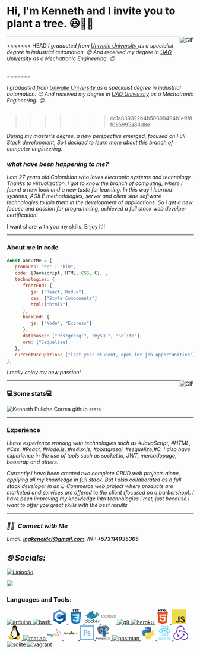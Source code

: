 <h1>Hi, I'm Kenneth and I invite you to plant a tree. 😃🙏🌳 </h1>
<img align="right" alt="GIF" src="https://github.com/kenpulicorre/imagenes/blob/main/profile/4.gif" />

---

<p>

<<<<<<< HEAD
<em>I graduated from
<a href="https://www.univalle.edu.co/">Univalle University </a> as a specialist degree in industrial automation. 😊 And received my degree in <a href="https://www.uao.edu.co/">UAO University</a> as a Mechatronic Engineering. 😊</br>
</br>
</em>

=======
 

<em>I graduated from 
 <a href="https://www.univalle.edu.co/">Univalle University </a> as a specialist degree in industrial automation. 😊 And received my degree in <a href="https://www.uao.edu.co/">UAO University</a> as a Mechatronic Engineering. 😊</br>
</br>
</em>
>>>>>>> cc1a839322b4b50699494b1e9f8f095995a84d8e
</p>

<p><em>During my master's degree, a new perspective emerged, focused on Full Stack development, So I decided to learn more about this branch of computer engineering.
<h3>what have been happening to me?</h3>I am 27 years old Colombian who loves electronic systems and technology. Thanks to virtualization, I got to know the branch of computing, where I found a new look and a new taste for learning. In this way i learned systems, AGILE methodologies, server and client side software technologies to join them in the development of applications. So i get a new focuse and passion for programming, achieved a full stack web develper certification.
</br>
</em></p>
I want share with you my skills. Enjoy it!!
<p><em>

</em></p>

---

### About me in code

```javascript
const aboutMe = {
   pronouns: "he" | "him",
   code: [Javascript, HTML, CSS, C], ,
   technologies: {
      frontEnd: {
         js: ["React, Redux"],
         css: ["Style Components"]
         html:["html5"]
      },
      backEnd: {
         js: ["Node", "Express"]
      },
      databases: ["Postgresql", "mySQL", "Sqlite"],
      orm: ["Sequelize]
   },
   currentOccupation: ["last year student, open for job opportunities"]
};
```

<p><em>I really enjoy my new passion!
</br>
</em></p>

<img align="right" alt="GIF" src="https://github.com/kenpulicorre/imagenes/blob/main/profile/5.gif" />

---

### 💻Some stats💻

![Kenneth Puliche Correa github stats](https://github-readme-stats.vercel.app/api?username=kenpulicorre&show_icons=true&title_color=fff&icon_color=79ff97&text_color=9f9f9f&bg_color=121212)

---

### Experience

<p><em>

I have experience working with technologies such as #JavaScript, #HTML, #Css, #React, #Node.js, #redux.js, #postgresql, #sequelize,#C, I also have experience in the use of tools such as socket.io, JWT, mercadopago, boostrap and others.

Currently i have been created two complete CRUD web projects alone, applying all my knowledge in full stack. But I also collaborated as a full stack developer in an E-Commerce web project where products are marketed and services are offered to the client (focused on a barbershop). I have been improving my knowledge into technologies i met, just because i want to offer you great skills with the best results

---

### <h3> 🤝🏻 &nbsp;Connect with Me </h3>

Email: **ingkeneidel@gmail.com**
WP: **+573114035305**

## 🌐 Socials:

[![LinkedIn](https://img.shields.io/badge/LinkedIn-%230077B5.svg?logo=linkedin&logoColor=white)](https://www.linkedin.com/in/kenneth-puliche-correa-813311225/)
</br>
</em></p>
![](https://github-readme-stats.vercel.app/api/top-langs/?username=kenpulicorre&theme=bear&hide_border=false&include_all_commits=false&count_private=false&layout=compact)

<h3 align="left">Languages and Tools:</h3>
<p align="left"> 
<a href="https://www.arduino.cc/" target="_blank" rel="noreferrer"> <img src="https://cdn.worldvectorlogo.com/logos/arduino-1.svg" alt="arduino" width="40" height="40"/> </a> 
<a href="https://www.gnu.org/software/bash/" target="_blank" rel="noreferrer"> <img src="https://www.vectorlogo.zone/logos/gnu_bash/gnu_bash-icon.svg" alt="bash" width="40" height="40"/> </a> <a href="https://www.cprogramming.com/" target="_blank" rel="noreferrer"> <img src="https://raw.githubusercontent.com/devicons/devicon/master/icons/c/c-original.svg" alt="c" width="40" height="40"/> </a> <a href="https://www.w3schools.com/css/" target="_blank" rel="noreferrer"> <img src="https://raw.githubusercontent.com/devicons/devicon/master/icons/css3/css3-original-wordmark.svg" alt="css3" width="40" height="40"/> </a> <a href="https://www.docker.com/" target="_blank" rel="noreferrer"> <img src="https://raw.githubusercontent.com/devicons/devicon/master/icons/docker/docker-original-wordmark.svg" alt="docker" width="40" height="40"/> </a> <a href="https://expressjs.com" target="_blank" rel="noreferrer"> <img src="https://raw.githubusercontent.com/devicons/devicon/master/icons/express/express-original-wordmark.svg" alt="express" width="40" height="40"/> </a> <a href="https://git-scm.com/" target="_blank" rel="noreferrer"> <img src="https://www.vectorlogo.zone/logos/git-scm/git-scm-icon.svg" alt="git" width="40" height="40"/> </a> <a href="https://heroku.com" target="_blank" rel="noreferrer"> <img src="https://www.vectorlogo.zone/logos/heroku/heroku-icon.svg" alt="heroku" width="40" height="40"/> </a> <a href="https://www.w3.org/html/" target="_blank" rel="noreferrer"> <img src="https://raw.githubusercontent.com/devicons/devicon/master/icons/html5/html5-original-wordmark.svg" alt="html5" width="40" height="40"/> </a> <a href="https://developer.mozilla.org/en-US/docs/Web/JavaScript" target="_blank" rel="noreferrer"> <img src="https://raw.githubusercontent.com/devicons/devicon/master/icons/javascript/javascript-original.svg" alt="javascript" width="40" height="40"/> </a> <a href="https://www.linux.org/" target="_blank" rel="noreferrer"> <img src="https://raw.githubusercontent.com/devicons/devicon/master/icons/linux/linux-original.svg" alt="linux" width="40" height="40"/> </a> <a href="https://www.mathworks.com/" target="_blank" rel="noreferrer"> <img src="https://upload.wikimedia.org/wikipedia/commons/2/21/Matlab_Logo.png" alt="matlab" width="40" height="40"/> </a> <a href="https://www.mysql.com/" target="_blank" rel="noreferrer"> <img src="https://raw.githubusercontent.com/devicons/devicon/master/icons/mysql/mysql-original-wordmark.svg" alt="mysql" width="40" height="40"/> </a> <a href="https://nodejs.org" target="_blank" rel="noreferrer"> <img src="https://raw.githubusercontent.com/devicons/devicon/master/icons/nodejs/nodejs-original-wordmark.svg" alt="nodejs" width="40" height="40"/> </a> <a href="https://www.photoshop.com/en" target="_blank" rel="noreferrer"> <img src="https://raw.githubusercontent.com/devicons/devicon/master/icons/photoshop/photoshop-line.svg" alt="photoshop" width="40" height="40"/> </a> <a href="https://www.postgresql.org" target="_blank" rel="noreferrer"> <img src="https://raw.githubusercontent.com/devicons/devicon/master/icons/postgresql/postgresql-original-wordmark.svg" alt="postgresql" width="40" height="40"/> </a> <a href="https://postman.com" target="_blank" rel="noreferrer"> <img src="https://www.vectorlogo.zone/logos/getpostman/getpostman-icon.svg" alt="postman" width="40" height="40"/> </a> <a href="https://www.python.org" target="_blank" rel="noreferrer"> <img src="https://raw.githubusercontent.com/devicons/devicon/master/icons/python/python-original.svg" alt="python" width="40" height="40"/> </a> <a href="https://reactjs.org/" target="_blank" rel="noreferrer"> <img src="https://raw.githubusercontent.com/devicons/devicon/master/icons/react/react-original-wordmark.svg" alt="react" width="40" height="40"/> </a> <a href="https://redux.js.org" target="_blank" rel="noreferrer"> <img src="https://raw.githubusercontent.com/devicons/devicon/master/icons/redux/redux-original.svg" alt="redux" width="40" height="40"/> </a> <a href="https://www.sqlite.org/" target="_blank" rel="noreferrer"> <img src="https://www.vectorlogo.zone/logos/sqlite/sqlite-icon.svg" alt="sqlite" width="40" height="40"/> </a> <a href="https://www.vagrantup.com/" target="_blank" rel="noreferrer"> <img src="https://www.vectorlogo.zone/logos/vagrantup/vagrantup-icon.svg" alt="vagrant" width="40" height="40"/> </a> </p>

<!--
**kenpulicorre/kenpulicorre** is a ✨ _special_ ✨ repository because its `README.md` (this file) appears on your GitHub profile.

Here are some ideas to get you started:

- 🔭 I’m currently working on ...
- 🌱 I’m currently learning ...
- 👯 I’m looking to collaborate on ...
- 🤔 I’m looking for help with ...
- 💬 Ask me about ...
- 📫 How to reach me: ...
- 😄 Pronouns: ...
- ⚡ Fun fact: ...
-->
